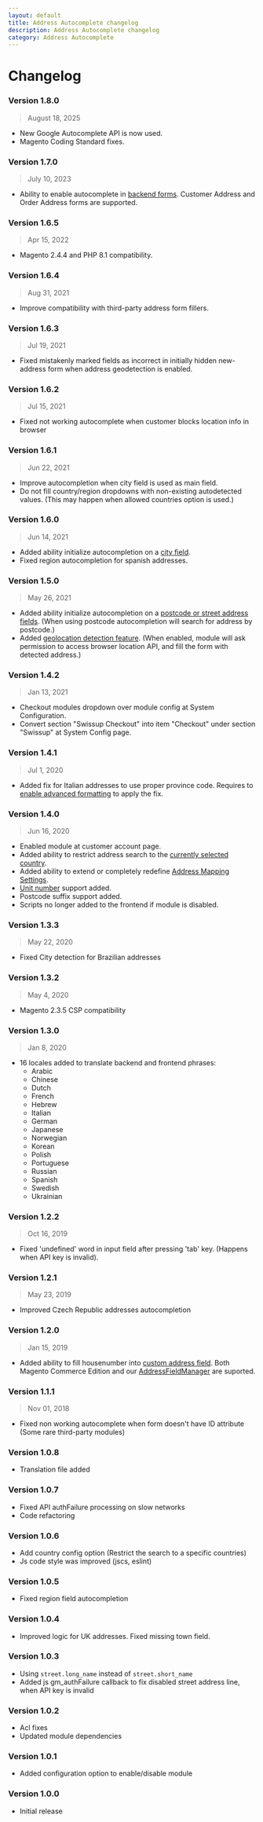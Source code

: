 ```yaml
---
layout: default
title: Address Autocomplete changelog
description: Address Autocomplete changelog
category: Address Autocomplete
---
```


# Changelog

### Version 1.8.0

> August 18, 2025

 -  New Google Autocomplete API is now used.
 -  Magento Coding Standard fixes.

### Version 1.7.0

> July 10, 2023

 -  Ability to enable autocomplete in [backend forms](/m2/extensions/address-autocomplete/configuration/#general-settings).
    Customer Address and Order Address forms are supported.

### Version 1.6.5

> Apr 15, 2022

 -  Magento 2.4.4 and PHP 8.1 compatibility.

### Version 1.6.4

> Aug 31, 2021

 -  Improve compatibility with third-party address form fillers.

### Version 1.6.3

> Jul 19, 2021

 -  Fixed mistakenly marked fields as incorrect in initially hidden new-address form
    when address geodetection is enabled.

### Version 1.6.2

> Jul 15, 2021

 -  Fixed not working autocomplete when customer blocks location info in browser

### Version 1.6.1

> Jun 22, 2021

 -  Improve autocompletion when city field is used as main field.
 -  Do not fill country/region dropdowns with non-existing autodetected values.
    (This may happen when allowed countries option is used.)

### Version 1.6.0

> Jun 14, 2021

 -  Added ability initialize autocompletion on a
    [city field](/m2/extensions/address-autocomplete/configuration/#general-settings).
 -  Fixed region autocompletion for spanish addresses.

### Version 1.5.0

> May 26, 2021

 -  Added ability initialize autocompletion on a
    [postcode or street address fields](/m2/extensions/address-autocomplete/configuration/#general-settings).
    (When using postcode autocompletion will search for address by postcode.)
 -  Added [geolocation detection feature](/m2/extensions/address-autocomplete/configuration/#general-settings).
    (When enabled, module will ask permission to access browser location API, and fill the form with detected address.)

### Version 1.4.2

> Jan 13, 2021

  - Checkout modules dropdown over module config at System Configuration.
  - Convert section "Swissup Checkout" into item "Checkout" under section "Swissup" at System Config page.

### Version 1.4.1

> Jul 1, 2020

 -  Added fix for Italian addresses to use proper province code.
    Requires to [enable advanced formatting](/m2/extensions/address-autocomplete/configuration/#advanced-formatting)
    to apply the fix.

### Version 1.4.0

> Jun 16, 2020

 -  Enabled module at customer account page.
 -  Added ability to restrict address search to the
    [currently selected country](../configuration/#address-search-restrictions).
 -  Added ability to extend or completely redefine
    [Address Mapping Settings](../configuration/#advanced-formatting).
 -  [Unit number](../configuration/#address-formatting) support added.
 -  Postcode suffix support added.
 -  Scripts no longer added to the frontend if module is disabled.

### Version 1.3.3

> May 22, 2020

 -  Fixed City detection for Brazilian addresses

### Version 1.3.2

> May 4, 2020

 -  Magento 2.3.5 CSP compatibility

### Version 1.3.0

> Jan 8, 2020

 -  16 locales added to translate backend and frontend phrases:
    - Arabic
    - Chinese
    - Dutch
    - French
    - Hebrew
    - Italian
    - German
    - Japanese
    - Norwegian
    - Korean
    - Polish
    - Portuguese
    - Russian
    - Spanish
    - Swedish
    - Ukrainian

### Version 1.2.2

> Oct 16, 2019

 -  Fixed 'undefined' word in input field after pressing 'tab' key. (Happens
    when API key is invalid).

### Version 1.2.1

> May 23, 2019

 -  Improved Czech Republic addresses autocompletion

### Version 1.2.0

> Jan 15, 2019

 -  Added ability to fill housenumber into [custom address field](/m2/extensions/address-autocomplete/configuration/).
    Both Magento Commerce Edition and our [AddressFieldManager](/m2/extensions/address-field-manager/)
    are suported.

### Version 1.1.1

> Nov 01, 2018

 -  Fixed non working autocomplete when form doesn't have ID attribute
    (Some rare third-party modules)

### Version 1.0.8

 -  Translation file added

### Version 1.0.7

 -  Fixed API authFailure processing on slow networks
 -  Code refactoring

### Version 1.0.6

 -  Add country config option (Restrict the search to a specific countries)
 -  Js code style was improved (jscs, eslint)

### Version 1.0.5

 -  Fixed region field autocompletion

### Version 1.0.4

 -  Improved logic for UK addresses. Fixed missing town field.

### Version 1.0.3

 -  Using `street.long_name` instead of `street.short_name`
 -  Added js gm_authFailure callback to fix disabled street address line,
    when API key is invalid

### Version 1.0.2

 -  Acl fixes
 -  Updated module dependencies

### Version 1.0.1

 -  Added configuration option to enable/disable module

### Version 1.0.0

 -  Initial release
